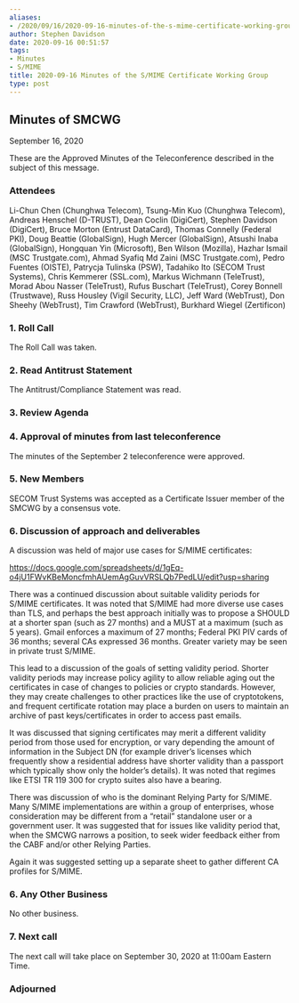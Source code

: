 ```yaml
---
aliases:
- /2020/09/16/2020-09-16-minutes-of-the-s-mime-certificate-working-group/
author: Stephen Davidson
date: 2020-09-16 00:51:57
tags:
- Minutes
- S/MIME
title: 2020-09-16 Minutes of the S/MIME Certificate Working Group
type: post
---
```


## Minutes of SMCWG

September 16, 2020

These are the Approved Minutes of the Teleconference described in the subject of this message.

### Attendees

Li-Chun Chen (Chunghwa Telecom), Tsung-Min Kuo (Chunghwa Telecom), Andreas Henschel (D-TRUST), Dean Coclin (DigiCert), Stephen Davidson (DigiCert), Bruce Morton (Entrust DataCard), Thomas Connelly (Federal PKI), Doug Beattie (GlobalSign), Hugh Mercer (GlobalSign), Atsushi Inaba (GlobalSign), Hongquan Yin (Microsoft), Ben Wilson (Mozilla), Hazhar Ismail (MSC Trustgate.com), Ahmad Syafiq Md Zaini (MSC Trustgate.com), Pedro Fuentes (OISTE), Patrycja Tulinska (PSW), Tadahiko Ito (SECOM Trust Systems), Chris Kemmerer (SSL.com), Markus Wichmann (TeleTrust), Morad Abou Nasser (TeleTrust), Rufus Buschart (TeleTrust), Corey Bonnell (Trustwave), Russ Housley (Vigil Security, LLC), Jeff Ward (WebTrust), Don Sheehy (WebTrust), Tim Crawford (WebTrust), Burkhard Wiegel (Zertificon)

### 1. Roll Call

The Roll Call was taken.

### 2. Read Antitrust Statement

The Antitrust/Compliance Statement was read.

### 3. Review Agenda

### 4. Approval of minutes from last teleconference

The minutes of the September 2 teleconference were approved.

### 5. New Members

SECOM Trust Systems was accepted as a Certificate Issuer member of the SMCWG by a consensus vote.

### 6. Discussion of approach and deliverables

A discussion was held of major use cases for S/MIME certificates:

https://docs.google.com/spreadsheets/d/1gEq-o4jU1FWvKBeMoncfmhAUemAgGuvVRSLQb7PedLU/edit?usp=sharing

There was a continued discussion about suitable validity periods for S/MIME certificates. It was noted that S/MIME had more diverse use cases than TLS, and perhaps the best approach initially was to propose a SHOULD at a shorter span (such as 27 months) and a MUST at a maximum (such as 5 years). Gmail enforces a maximum of 27 months; Federal PKI PIV cards of 36 months; several CAs expressed 36 months. Greater variety may be seen in private trust S/MIME.

This lead to a discussion of the goals of setting validity period. Shorter validity periods may increase policy agility to allow reliable aging out the certificates in case of changes to policies or crypto standards. However, they may create challenges to other practices like the use of cryptotokens, and frequent certificate rotation may place a burden on users to maintain an archive of past keys/certificates in order to access past emails.

It was discussed that signing certificates may merit a different validity period from those used for encryption, or vary depending the amount of information in the Subject DN (for example driver’s licenses which frequently show a residential address have shorter validity than a passport which typically show only the holder’s details). It was noted that regimes like ETSI TR 119 300 for crypto suites also have a bearing.

There was discussion of who is the dominant Relying Party for S/MIME. Many S/MIME implementations are within a group of enterprises, whose consideration may be different from a “retail” standalone user or a government user. It was suggested that for issues like validity period that, when the SMCWG narrows a position, to seek wider feedback either from the CABF and/or other Relying Parties.

Again it was suggested setting up a separate sheet to gather different CA profiles for S/MIME.

### 6. Any Other Business

No other business.

### 7. Next call

The next call will take place on September 30, 2020 at 11:00am Eastern Time.

### Adjourned